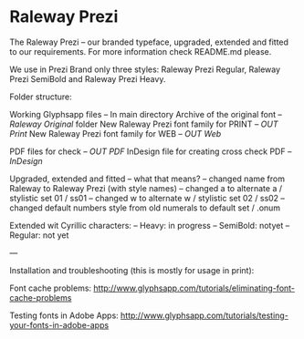 Raleway Prezi
=======

The Raleway Prezi – our branded typeface, upgraded, extended and fitted to our requirements. For more information check README.md please.

We use in Prezi Brand only three styles: Raleway Prezi Regular, Raleway Prezi SemiBold and Raleway Prezi Heavy.

Folder structure:

Working Glyphsapp files – In main directory
Archive of the original font – *Raleway Original* folder
New Raleway Prezi font family for PRINT – *OUT Print*
New Raleway Prezi font family for WEB – *OUT Web*

PDF files for check – *OUT PDF*
InDesign file for creating cross check PDF – *InDesign*

Upgraded, extended and fitted – what that means?
– changed name from Raleway to Raleway Prezi (with style names)
– changed a to alternate a / stylistic set 01 / ss01
– changed w to alternate w / stylistic set 02 / ss02
– changed default numbers style from old numerals to default set / .onum

Extended wit Cyrillic characters:
– Heavy: in progress
– SemiBold: notyet
– Regular: not yet

—

Installation and troubleshooting (this is mostly for usage in print):

Font cache problems: 
http://www.glyphsapp.com/tutorials/eliminating-font-cache-problems

Testing fonts in Adobe Apps: 
http://www.glyphsapp.com/tutorials/testing-your-fonts-in-adobe-apps
